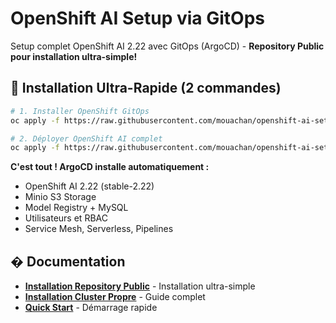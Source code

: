 # OpenShift AI Setup via GitOps

Setup complet OpenShift AI 2.22 avec GitOps (ArgoCD) - **Repository Public pour installation ultra-simple!**

## 🚀 Installation Ultra-Rapide (2 commandes)

```bash
# 1. Installer OpenShift GitOps
oc apply -f https://raw.githubusercontent.com/mouachan/openshift-ai-setup/main/components/operators/openshift-gitops-operator/base/subscription.yaml

# 2. Déployer OpenShift AI complet  
oc apply -f https://raw.githubusercontent.com/mouachan/openshift-ai-setup/main/argocd/openshift-ai-application-public.yaml
```

**C'est tout ! ArgoCD installe automatiquement :**
- OpenShift AI 2.22 (stable-2.22)
- Minio S3 Storage
- Model Registry + MySQL  
- Utilisateurs et RBAC
- Service Mesh, Serverless, Pipelines

## � Documentation

- **[Installation Repository Public](INSTALL-PUBLIC-REPO.md)** - Installation ultra-simple
- **[Installation Cluster Propre](INSTALL-CLEAN-CLUSTER.md)** - Guide complet  
- **[Quick Start](QUICK-START.md)** - Démarrage rapide
